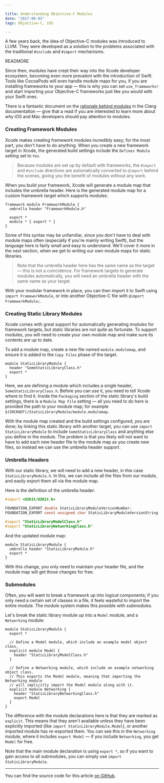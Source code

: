 ```yaml
---

title: Understanding Objective-C Modules
date: "2017-08-03"
tags: Objective-C, iOS

---
```


A few years back, the idea of Objective-C modules was introduced to LLVM. They were developed as a solution to the problems associated with the traditional `#include` and `#import` mechanisms.

READMORE

Since then, modules have crept their way into the Xcode developer ecosystem, becoming even more prevalent with the introduction of Swift. Tools like CocoaPods will even handle module maps for you, if you are installing frameworks to your app — this is why you can set `use_frameworks!` and start importing your Objective-C frameworks just like you would with your Swift ones.

There is a fantastic document on the [rationale behind modules](https://clang.llvm.org/docs/Modules.html#introduction) in the Clang documentation — give that a read if you are interested to learn more about _why_ iOS and Mac developers should pay attention to modules.

### Creating Framework Modules

Xcode makes creating framework modules incredibly easy; for the most part, you don't have to do anything. When you create a new framework target in Xcode, the generated build settings include the `Defines Module` setting set to `Yes`.

> Because modules are set up by default with frameworks, the `#import` and `#include` directives are automatically converted to `@import` behind the scenes, giving you the benefit of modules without any work.

When you build your framework, Xcode will generate a module map that includes the umbrella header. Here is the generated module map for a custom framework target which supports modules:

```
framework module FrameworkModule {
  umbrella header "FrameworkModule.h"

  export *
  module * { export * }
}
```

Some of this syntax may be unfamiliar, since you don't have to deal with module maps often (especially if you're mainly writing Swift), but the language here is fairly small and easy to understand. We'll cover it more in the next section, when we get to writing our own module maps for static libraries.

> Note that the umbrella header here has the same name as the target — this is not a coincidence. For framework targets to generate modules automatically, you will need an umbrella header with the same name as your target.

With your modular framework in place, you can then import it to Swift using `import FrameworkModule`, or into another Objective-C file with `@import FrameworkModule;`.

### Creating Static Library Modules

Xcode comes with great support for automatically generating modules for framework targets, but static libraries are not quite as fortunate. To support modules, you will need to create your own module map and make sure its contents are up to date.

To add a module map, create a new file named `module.modulemap`, and ensure it is added to the `Copy Files` phase of the target.

```
module StaticLibraryModule {
  header "SomeStaticLibraryClass.h"
  export *
}
```

Here, we are defining a module which includes a single header, `SomeStaticLibraryClass.h`. Before you can use it, you need to tell Xcode where to find it. Inside the `Packaging` section of the static library's build settings, there is a `Module Map File` setting — all you need to do here is provided the path to your module map; for example `$(SRCROOT)/StaticLibraryModule/module.modulemap`.

With the module map created and the build settings configured, you are done; by linking this static library with another target, you can use `import StaticLibraryModule` to include `SomeStaticLibraryClass` and anything else you define in the module. The problem is that you likely will not want to have to add each new header file to the module map as you create new files, so instead we can use the umbrella header support.

### Umbrella Headers

With our static library, we will need to add a new header, in this case `StaticLibraryModule.h`. In this, we can include all the files from our module, and easily export them all via the module map.

Here is the definition of the umbrella header:

```objective-c
#import <UIKit/UIKit.h>

FOUNDATION_EXPORT double StaticLibraryModuleVersionNumber;
FOUNDATION_EXPORT const unsigned char StaticLibraryModuleVersionString[];

#import "StaticLibraryModelClass.h"
#import "StaticLibraryNetworkingClass.h"
```

And the updated module map:

```
module StaticLibraryModule {
  umbrella header "StaticLibraryModule.h"
  export *
}
```

With this change, you only need to maintain your header file, and the module map will get those changes for free.

### Submodules

Often, you will want to break a framework up into logical components; if you only need a certain set of classes in a file, it feels wasteful to import the entire module. The module system makes this possible with _submodules_.

Let's break the static library module up into a `Model` module, and a `Networking` module:

```
module StaticLibraryModule {
  export *

  // Define a Model module, which include an example model object class.
  explicit module Model {
    header "StaticLibraryModelClass.h"
  }

  // Define a Networking module, which include an example networking object class.
  // This exports the Model module, meaning that importing the Networking module
  // will implicitly import the Model module along with it.
  explicit module Networking {
    header "StaticLibraryNetworkingClass.h"
    export Model
  }
}
```

The difference with the module declarations here is that they are marked as `explicit`. This means that they aren't available unless they have been explicitly imported (like `import StaticLibraryModule.Model`), or another imported module has re-exported them. You can see this in the `Networking` module, where it includes `export Model` — if you include `Networking`, you get `Model` for free.

Note that the main module declaration is using `export *`, so if you want to gain access to all submodules, you can simply use `import StaticLibraryModule`.

---

You can find the source code for this article [on GitHub](https://github.com/samsymons/Modules).
